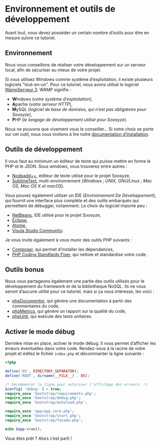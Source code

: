 # Environnement et outils de développement

Avant tout, vous devez posséder un certain nombre d’outils pour être en mesure suivre ce tutoriel.

## Environnement

Nous vous conseillons de réaliser votre développement sur un serveur local, afin de sécuriser au mieux de votre projet.

Si vous utilisez Windows comme système d’exploitation, il existe plusieurs logiciels "tout-en-un". Pour ce tutoriel, nous avons utilisé le logiciel [WampServeur 3](http://www.wampserver.com/). WAMP signifie :

* **W**indows (*votre système d’exploitation)*,
* **A**pache (*votre serveur HTTP*),
* **M**ySQL (*logiciel de base de données, qui n’est pas obligatoire pour Soosyze*),
* **P**HP (*le langage de développement utilisé pour Soosyze*).

Nous ne pouvons que vivement vous le conseiller...
Si votre choix se porte sur cet outil, nous vous invitons à lire notre [documentation d’installation](/user/00_héberger.md).

## Outils de développement

Il vous faut au minimum un éditeur de texte qui puisse mettre en forme le PHP et le JSON. Sous windows, vous trouverez entre autres :

* [Nodpadd++](https://notepad-plus-plus.org/), éditeur de texte utilisé pour le projet Soosyze,
* [SublimeText](http://www.sublimetext.com/), multi-environnement (*Windows ; UNIX, GNU/Linux ; Mac OS, Mac OS X et macOS*).

Vous pouvez également utiliser un IDE (*Environnement De Développement*), qui fournit une interface plus complète et des outils embarqués qui permettent de débugger, notamment. Le choix du logiciel importe peu  :

* [NetBeans](https://netbeans.org/), IDE utilisé pour le projet Soosyze,
* [Eclipse](https://www.eclipse.org/),
* [Atome](https://atom.io/),
* [Visula Studio Community](https://visualstudio.microsoft.com/fr/vs/community/).

Je vous invite également à vous munir des outils PHP suivants :

* [Composer](https://getcomposer.org/), qui permet d’installer les dépendances,
* [PHP Coding Standfards Fixer](http://cs.sensiolabs.org/), qui nettoie et standardise votre code.

## Outils bonus

Nous vous partageons également une partie des outils utilisés pour le développement du framework et de la bibliothèque NoSQL. Ils ne vous seront d’aucune utilité pour ce tutoriel, mais si ça vous intéresse, les voici :

* [phpDocumentor](https://www.phpdoc.org/), qui génère une documentation à partir des commentaires du code,
* [phpMetrics](https://www.phpmetrics.org/), qui génère un rapport sur la qualité du code,
* [phpUnit](https://phpunit.de/), qui exécute des tests unitaires.

## Activer le mode débug

Dernière mise en place, activer le mode débug. Il vous permet d’afficher les érreurs éventuelles dans votre code. Rendez-vous à la racine de votre projet et éditez le fichier `index.php` et décommanter la ligne suivante :

```php
<?php

define('DS', DIRECTORY_SEPARATOR);
define('ROOT', dirname(__FILE__) . DS);

/* Décommenter la ligne pour autoriser l’affichage des erreurs. */
$config[ 'debug' ] = true;
require_once 'bootstrap/requirements.php';
require_once 'bootstrap/debug.php';
require_once 'bootstrap/autoload.php';

require_once 'app/app_core.php';
require_once 'bootstrap/start.php';
require_once 'bootstrap/facade.php';

echo $app->run();
```

Vous êtes prêt ? Alors c’est parti !